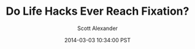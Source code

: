 ---
layout: podcast
title: "Do Life Hacks Ever Reach Fixation?"
author: Scott Alexander
description: https://slatestarcodex.com/2014/03/03/do-life-hacks-ever-reach-fixation/
date: 2014-03-03 10:34:00 PST
length: 1471030
duration: 368
guid: do-life-hacks-ever-reach-fixation
---